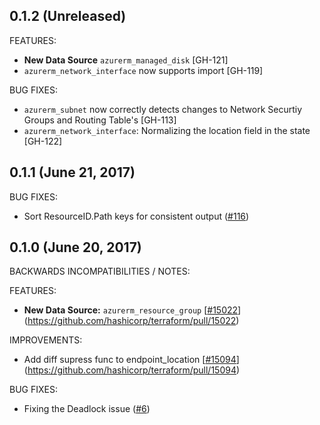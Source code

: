 ## 0.1.2 (Unreleased)

FEATURES:

* **New Data Source** `azurerm_managed_disk` [GH-121]
* `azurerm_network_interface` now supports import [GH-119]

BUG FIXES:

* `azurerm_subnet` now correctly detects changes to Network Securtiy Groups and Routing Table's [GH-113]
* `azurerm_network_interface`: Normalizing the location field in the state [GH-122]

## 0.1.1 (June 21, 2017)

BUG FIXES:

* Sort ResourceID.Path keys for consistent output ([#116](https://github.com/terraform-providers/terraform-provider-azurerm/116))

## 0.1.0 (June 20, 2017)

BACKWARDS INCOMPATIBILITIES / NOTES:

FEATURES:

* **New Data Source:** `azurerm_resource_group` [[#15022](https://github.com/terraform-providers/terraform-provider-azurerm/15022)](https://github.com/hashicorp/terraform/pull/15022)

IMPROVEMENTS:

* Add diff supress func to endpoint_location [[#15094](https://github.com/terraform-providers/terraform-provider-azurerm/15094)](https://github.com/hashicorp/terraform/pull/15094)

BUG FIXES:

* Fixing the Deadlock issue ([#6](https://github.com/terraform-providers/terraform-provider-azurerm/6))
